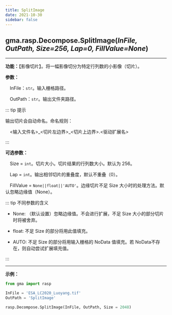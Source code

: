 ```yaml
---
title: SplitImage
date: 2021-10-30
sidebar: false
---
```


## gma.rasp.Decompose.**SplitImage**(*InFile, OutPath, Size=256, Lap=0, FillValue=None*)

---

**功能：**【影像切片】。将一幅影像切分为特定行列数的小影像（切片）。

**参数：** 

&emsp;InFile：`str`。输入栅格路径。

&emsp;OutPath：`str`。输出文件夹路径。

::: tip 提示

输出切片会自动命名。命名规则：

&emsp;<输入文件名>\_<切片左边界>_<切片上边界>.<驱动扩展名>

:::

**可选参数：**

&emsp;Size = `int`。切片大小。切片结果的行列数大小。默认为 256。

&emsp;Lap = `int`。输出相邻切片的重叠度，默认不重叠（0）。

&emsp;FillValue = `None||float||'AUTO'`。边缘切片不足 Size 大小时的处理方法。默认忽略边缘值（None）。

::: tip 不同参数的含义

* None: （默认设置）忽略边缘值。不会进行扩展，不足 Size 大小的部分切片时将被舍弃。

* float: 不足 Size 的部分将用此值填充。

* AUTO: 不足 Size 的部分将用输入栅格的 NoData 值填充。若 NoData不存在，则自动尝试扩展填充值。

:::

---

**示例：**

```python
from gma import rasp

InFile = 'ESA_LC2020_Luoyang.tif'
OutPath = 'SplitImage'

rasp.Decompose.SplitImage(InFile, OutPath, Size = 2048)
```